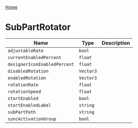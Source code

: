 [Home](https://wnp78.github.io/Sr2Xml/)

# SubPartRotator


|Name|Type|Description|
|--|--|--|
|`adjustableRate`|`bool`||
|`currentEnabledPercent`|`float`||
|`designerIconEnabledPercent`|`float`||
|`disabledRotation`|`Vector3`||
|`enabledRotation`|`Vector3`||
|`rotationRate`|`float`||
|`rotationSpeed`|`float`||
|`startEnabled`|`bool`||
|`startEnabledLabel`|`string`||
|`subPartPath`|`string`||
|`syncActivationGroup`|`bool`||


